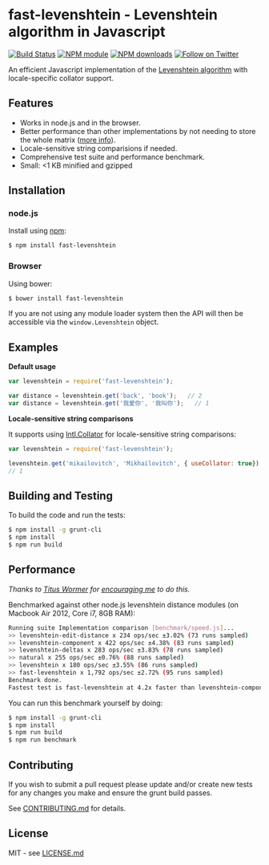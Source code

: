 # fast-levenshtein - Levenshtein algorithm in Javascript

[![Build Status](https://secure.travis-ci.org/hiddentao/fast-levenshtein.png)](http://travis-ci.org/hiddentao/fast-levenshtein)
[![NPM module](https://badge.fury.io/js/fast-levenshtein.png)](https://badge.fury.io/js/fast-levenshtein)
[![NPM downloads](https://img.shields.io/npm/dm/fast-levenshtein.svg?maxAge=2592000)](https://www.npmjs.com/package/fast-levenshtein)
[![Follow on Twitter](https://img.shields.io/twitter/url/http/shields.io.svg?style=social&label=Follow&maxAge=2592000)](https://twitter.com/hiddentao)

An efficient Javascript implementation of the [Levenshtein algorithm](http://en.wikipedia.org/wiki/Levenshtein_distance) with locale-specific collator support.

## Features

* Works in node.js and in the browser.
* Better performance than other implementations by not needing to store the whole matrix ([more info](http://www.codeproject.com/Articles/13525/Fast-memory-efficient-Levenshtein-algorithm)).
* Locale-sensitive string comparisions if needed.
* Comprehensive test suite and performance benchmark.
* Small: <1 KB minified and gzipped

## Installation

### node.js

Install using [npm](http://npmjs.org/):

```bash
$ npm install fast-levenshtein
```

### Browser

Using bower:

```bash
$ bower install fast-levenshtein
```

If you are not using any module loader system then the API will then be accessible via the `window.Levenshtein` object.

## Examples

**Default usage**

```javascript
var levenshtein = require('fast-levenshtein');

var distance = levenshtein.get('back', 'book');   // 2
var distance = levenshtein.get('我愛你', '我叫你');   // 1
```

**Locale-sensitive string comparisons**

It supports using [Intl.Collator](https://developer.mozilla.org/en-US/docs/Web/JavaScript/Reference/Global_Objects/Collator) for locale-sensitive  string comparisons:

```javascript
var levenshtein = require('fast-levenshtein');

levenshtein.get('mikailovitch', 'Mikhaïlovitch', { useCollator: true});
// 1
```

## Building and Testing

To build the code and run the tests:

```bash
$ npm install -g grunt-cli
$ npm install
$ npm run build
```

## Performance

_Thanks to [Titus Wormer](https://github.com/wooorm) for [encouraging me](https://github.com/hiddentao/fast-levenshtein/issues/1) to do this._

Benchmarked against other node.js levenshtein distance modules (on Macbook Air 2012, Core i7, 8GB RAM):

```bash
Running suite Implementation comparison [benchmark/speed.js]...
>> levenshtein-edit-distance x 234 ops/sec ±3.02% (73 runs sampled)
>> levenshtein-component x 422 ops/sec ±4.38% (83 runs sampled)
>> levenshtein-deltas x 283 ops/sec ±3.83% (78 runs sampled)
>> natural x 255 ops/sec ±0.76% (88 runs sampled)
>> levenshtein x 180 ops/sec ±3.55% (86 runs sampled)
>> fast-levenshtein x 1,792 ops/sec ±2.72% (95 runs sampled)
Benchmark done.
Fastest test is fast-levenshtein at 4.2x faster than levenshtein-component
```

You can run this benchmark yourself by doing:

```bash
$ npm install -g grunt-cli
$ npm install
$ npm run build
$ npm run benchmark
```

## Contributing

If you wish to submit a pull request please update and/or create new tests for any changes you make and ensure the grunt build passes.

See [CONTRIBUTING.md](https://github.com/hiddentao/fast-levenshtein/blob/master/CONTRIBUTING.md) for details.

## License

MIT - see [LICENSE.md](https://github.com/hiddentao/fast-levenshtein/blob/master/LICENSE.md)

